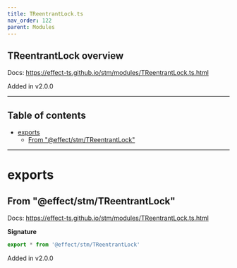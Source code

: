 ```yaml
---
title: TReentrantLock.ts
nav_order: 122
parent: Modules
---
```


## TReentrantLock overview

Docs: https://effect-ts.github.io/stm/modules/TReentrantLock.ts.html

Added in v2.0.0

---

<h2 class="text-delta">Table of contents</h2>

- [exports](#exports)
  - [From "@effect/stm/TReentrantLock"](#from-effectstmtreentrantlock)

---

# exports

## From "@effect/stm/TReentrantLock"

Docs: https://effect-ts.github.io/stm/modules/TReentrantLock.ts.html

**Signature**

```ts
export * from '@effect/stm/TReentrantLock'
```

Added in v2.0.0
